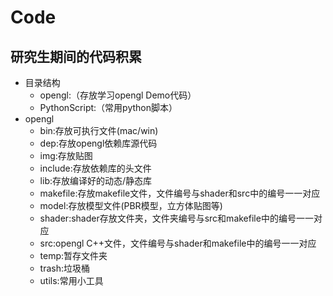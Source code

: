# Code
## 研究生期间的代码积累

* 目录结构
  * opengl:（存放学习opengl Demo代码）
  * PythonScript:（常用python脚本）
* opengl
  * bin:存放可执行文件(mac/win)
  * dep:存放opengl依赖库源代码
  * img:存放贴图
  * include:存放依赖库的头文件
  * lib:存放编译好的动态/静态库
  * makefile:存放makefile文件，文件编号与shader和src中的编号一一对应
  * model:存放模型文件(PBR模型，立方体贴图等)
  * shader:shader存放文件夹，文件夹编号与src和makefile中的编号一一对应
  * src:opengl C++文件，文件编号与shader和makefile中的编号一一对应
  * temp:暂存文件夹
  * trash:垃圾桶
  * utils:常用小工具

